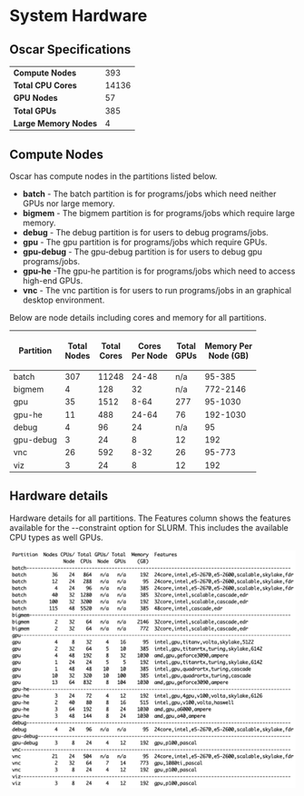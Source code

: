 # System Hardware

## Oscar Specifications

|                        |       |
| ---------------------- | ----- |
| **Compute Nodes**      | 393   |
| **Total CPU Cores**    | 14136 |
| **GPU Nodes**          | 57    |
| **Total GPUs**         | 385   |
| **Large Memory Nodes** | 4     |

## Compute Nodes

Oscar has compute nodes in the partitions listed below.

* **batch** - The batch partition is for programs/jobs which need neither GPUs nor large memory.
* **bigmem** - The bigmem partition is for programs/jobs which require large memory.&#x20;
* **debug** - The debug partition is for users to debug programs/jobs.
* **gpu** - The gpu partition is for programs/jobs which require GPUs.
* **gpu-debug** - The gpu-debug partition is for users to debug gpu programs/jobs.&#x20;
* **gpu-he** -The gpu-he partition is for programs/jobs which need to access high-end GPUs.&#x20;
* **vnc** - The vnc partition is for users to run programs/jobs in an graphical desktop environment.&#x20;

Below are node details including cores and memory for all partitions.

| **Partition** | <p><strong>Total</strong><br><strong>Nodes</strong></p> | <p><strong>Total</strong><br><strong>Cores</strong></p> | <p><strong>Cores</strong><br><strong>Per Node</strong></p> | <p><strong>Total</strong><br><strong>GPUs</strong></p> | <p><strong>Memory Per</strong><br><strong>Node (GB)</strong></p> |
| ------------- | ------------------------------------------------------- | ------------------------------------------------------- | ---------------------------------------------------------- | ------------------------------------------------------ | ---------------------------------------------------------------- |
| batch         | 307                                                     | 11248                                                   | 24-48                                                      | n/a                                                    | 95-385                                                           |
| bigmem        | 4                                                       | 128                                                     | 32                                                         | n/a                                                    | 772-2146                                                         |
| gpu           | 35                                                      | 1512                                                    | 8-64                                                       | 277                                                    | 95-1030                                                          |
| gpu-he        | 11                                                      | 488                                                     | 24-64                                                      | 76                                                     | 192-1030                                                         |
| debug         | 4                                                       | 96                                                      | 24                                                         | n/a                                                    | 95                                                               |
| gpu-debug     | 3                                                       | 24                                                      | 8                                                          | 12                                                     | 192                                                              |
| vnc           | 26                                                      | 592                                                     | 8-32                                                       | 26                                                     | 95-773                                                           |
| viz           | 3                                                       | 24                                                      | 8                                                          | 12                                                     | 192                                                              |

## Hardware details

Hardware details for all partitions. The Features column shows the features available for the --constraint option for SLURM. This includes the available CPU types as well GPUs.

![](<.gitbook/assets/feat66 (1).png>)
